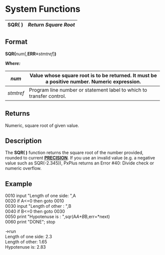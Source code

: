 # System Functions

**SQR( )** |  **_Return Square Root_**  
---|---  
  
##  Format

**SQR(**_num_[,**ERR=**_stmtref_]**)**  
  
**_Where:_**

_num_ |  Value whose square root is to be returned. It must be a positive number. Numeric expression.  
---|---  
_stmtref_ |  Program line number or statement label to which to transfer control.  
  
##  Returns

Numeric, square root of given value.

##  Description

The **SQR( )** function returns the square root of the number provided, rounded to current **[PRECISION](../directives/precision.md)**. If you use an invalid value (e.g. a negative value such as SQR(-2.345)), PxPlus returns an Error #40: Divide check or numeric overflow.

##  Example

0010 input "Length of one side: ",A  
0020 if A<=0 then goto 0010  
0030 input "Length of other : ",B  
0040 if B<=0 then goto 0030  
0050 print "Hypotenuse is : ",sqr(A*A+B*B,err=*next)  
0060 print "DONE"; stop  
  
->run  
Length of one side: 2.3  
Length of other: 1.65  
Hypotenuse is: 2.83
